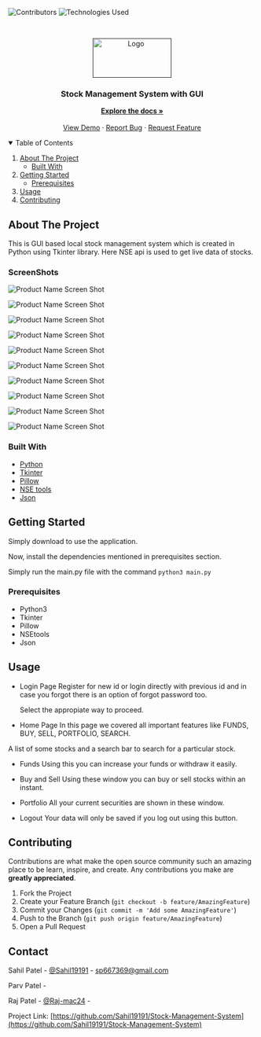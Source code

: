 
<!--
*** Thanks for checking out the Best-README-Template. If you have a suggestion
*** that would make this better, please fork the repo and create a pull request
*** or simply open an issue with the tag "enhancement".
*** Thanks again! Now go create something AMAZING! :D
-->



<!-- PROJECT SHIELDS -->
<!--
*** I'm using markdown "reference style" links for readability.
*** Reference links are enclosed in brackets [ ] instead of parentheses ( ).
*** See the bottom of this document for the declaration of the reference variables
*** for contributors-url, forks-url, etc. This is an optional, concise syntax you may use.
*** https://www.markdownguide.org/basic-syntax/#reference-style-links
-->
![Contributors][contributors-shield]
![Technologies Used][t-s]


<!-- PROJECT LOGO -->
<br />
<p align="center">
  <a href="">
    <img src="Screenshots/LOGO.jpg" alt="Logo" width="160" height="80">
  </a>

  <h3 align="center">Stock Management System with GUI</h3>

  <p align="center">
    <a href="https://github.com/Sahil19191/Stock-Management-System/"><strong>Explore the docs »</strong></a>
    <br />
    <br />
    <a href="https://github.com/Sahil19191/Stock-Management-System/">View Demo</a>
    ·
    <a href="https://github.com/Sahil19191/Stock-Management-System/issues">Report Bug</a>
    ·
    <a href="https://github.com/Sahil19191/Stock-Management-Systemr/issues">Request Feature</a>
  </p>
</p>



<!-- TABLE OF CONTENTS -->
<details open="open">
  <summary>Table of Contents</summary>
  <ol>
    <li>
      <a href="#about-the-project">About The Project</a>
      <ul>
        <li><a href="#built-with">Built With</a></li>
      </ul>
    </li>
    <li>
      <a href="#getting-started">Getting Started</a>
      <ul>
        <li><a href="#prerequisites">Prerequisites</a></li>
      </ul>
    </li>
    <li><a href="#usage">Usage</a></li>
    <li><a href="#contributing">Contributing</a></li>
  </ol>
</details>



<!-- ABOUT THE PROJECT -->
## About The Project


This is GUI based local stock management system which is created in Python using Tkinter library. Here NSE api is used to get live data of stocks.

### ScreenShots
![Product Name Screen Shot][product-screenshot1]

![Product Name Screen Shot][product-screenshot2]

![Product Name Screen Shot][product-screenshot3]

![Product Name Screen Shot][product-screenshot4]

![Product Name Screen Shot][product-screenshot5]

![Product Name Screen Shot][product-screenshot6]

![Product Name Screen Shot][product-screenshot7]

![Product Name Screen Shot][product-screenshot8]

![Product Name Screen Shot][product-screenshot9]

![Product Name Screen Shot][product-screenshot10]


### Built With


* [Python](https://www.python.org/)
* [Tkinter](https://docs.python.org/3/library/tkinter.html)
* [Pillow](https://pillow.readthedocs.io/en/stable/)
* [NSE tools](https://nsetools.readthedocs.io/en/latest/)
* [Json](https://docs.python.org/3/library/json.html)



<!-- GETTING STARTED -->
## Getting Started

Simply download to use the application.

Now, install the dependencies mentioned in prerequisites section.<br>



Simply run the main.py file with the command `python3 main.py`

### Prerequisites

* Python3
* Tkinter
* Pillow
* NSEtools
* Json

<!-- USAGE EXAMPLES -->
## Usage

* Login Page
Register for new id or login directly with previous id and in case you forgot there is an option of forgot password too.

	Select the appropiate way to proceed.


* Home Page
In this page we covered all important features like FUNDS, BUY, SELL, 
PORTFOLIO, SEARCH.

 A list of some stocks and a search bar to search for a particular stock.


* Funds
 Using this you can increase your funds or withdraw it easily.

* Buy and Sell
 Using these window you can buy or sell stocks within an instant.



* Portfolio
All your current securities are shown in these window.


* Logout
Your data will only be saved if you log out using this button.

<!-- CONTRIBUTING -->
## Contributing

Contributions are what make the open source community such an amazing place to be learn, inspire, and create. Any contributions you make are **greatly appreciated**.

1. Fork the Project
2. Create your Feature Branch (`git checkout -b feature/AmazingFeature`)
3. Commit your Changes (`git commit -m 'Add some AmazingFeature'`)
4. Push to the Branch (`git push origin feature/AmazingFeature`)
5. Open a Pull Request


<!-- CONTACT -->
## Contact


Sahil Patel - [@Sahil19191](https://github.com/Sahil19191) - sp667369@gmail.com

Parv Patel - 

Raj Patel - [@Raj-mac24](https://github.com/Raj-mac24) - 

Project Link: [https://github.com/Sahil19191/Stock-Management-System](https://github.com/Sahil19191/Stock-Management-System)




[contributors-shield]: https://img.shields.io/github/contributors/Sahil19191/Stock-Management-System?color=Green&label=Contributors

[contributors-url]: https://github.com/othneildrew/Best-README-Template/graphs/contributors
[t-s]: https://img.shields.io/badge/Python3-Tkinter%2C%20Pillow%2C%20%20nseools-green
[product-screenshot1]: Screenshots/Register_page.png
[product-screenshot2]: Screenshots/Login_page.png
[product-screenshot3]: Screenshots/Forget_pass.png
[product-screenshot4]: Screenshots/Homepage.png
[product-screenshot5]: Screenshots/Funds.png
[product-screenshot6]: Screenshots/Search.png
[product-screenshot7]: Screenshots/search_result.png
[product-screenshot8]: Screenshots/Buy.png
[product-screenshot9]: Screenshots/Sell.png
[product-screenshot10]: Screenshots/Portfolio.png
